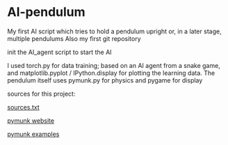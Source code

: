 # AI-pendulum
My first AI script which tries to hold a pendulum upright or, in a later stage, multiple pendulums
Also my first git repository

init the AI_agent script to start the AI

I used torch.py for data training; based on an AI agent from a snake game,
and matplotlib.pyplot / IPython.display for plotting the learning data.
The pendulum itself uses pymunk.py for physics and pygame for display
    
sources for this project:

[sources.txt](https://github.com/MichailMR/AI-pendulum/blob/master/Sources.txt)

[pymunk website](http://www.pymunk.org/en/latest/index.html)

[pymunk examples](https://github.com/viblo/pymunk/tree/master/examples)
